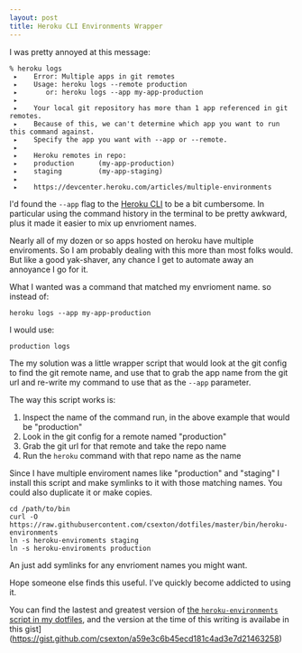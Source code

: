 ```yaml
---
layout: post
title: Heroku CLI Environments Wrapper
---
```


I was pretty annoyed at this message:

```
% heroku logs
 ▸    Error: Multiple apps in git remotes
 ▸    Usage: heroku logs --remote production
 ▸       or: heroku logs --app my-app-production
 ▸
 ▸    Your local git repository has more than 1 app referenced in git remotes.
 ▸    Because of this, we can't determine which app you want to run this command against.
 ▸    Specify the app you want with --app or --remote.
 ▸
 ▸    Heroku remotes in repo:
 ▸    production      (my-app-production)
 ▸    staging         (my-app-staging)
 ▸
 ▸    https://devcenter.heroku.com/articles/multiple-environments
```

I'd found the `--app` flag to the [Heroku CLI](https://devcenter.heroku.com/articles/heroku-command) to be a bit cumbersome. In particular using the command history in the terminal to be pretty awkward, plus it made it easier to mix up envrioment names.

Nearly all of my dozen or so apps hosted on heroku have multiple enviroments. So I am probably dealing with this more than most folks would. But like a good yak-shaver, any chance I get to automate away an annoyance I go for it.


What I wanted was a command that matched my envrioment name. so instead of:

```
heroku logs --app my-app-production
```

I would use:

```
production logs
```

The my solution was a little wrapper script that would look at the git config to find the git remote name, and use that to grab the app name from the git url and re-write my command to use that as the `--app` parameter.

The way this script works is:

1. Inspect the name of the command run, in the above example that would be "production"
1. Look in the git config for a remote named "production"
1. Grab the git url for that remote and take the repo name
1. Run the `heroku` command with that repo name as the name

Since I have multiple enviroment names like "production" and "staging" I install this script and make symlinks to it with those matching names. You could also duplicate it or make copies.

```
cd /path/to/bin
curl -O https://raw.githubusercontent.com/csexton/dotfiles/master/bin/heroku-environments
ln -s heroku-enviroments staging
ln -s heroku-enviroments production
```

An just add symlinks for any envrioment names you might want.

Hope someone else finds this useful. I've quickly become addicted to using it.

You can find the lastest and greatest version of [the `heroku-environments` script in my dotfiles](https://github.com/csexton/dotfiles/blob/master/bin/heroku-environments), and the version at the time of this writing is availabe in this gist](https://gist.github.com/csexton/a59e3c6b45ecd181c4ad3e7d21463258)
